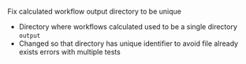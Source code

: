 Fix calculated workflow output directory to be unique
* Directory where workflows calculated used to be a single directory `output`
* Changed so that directory has unique identifier to avoid file already exists errors with 
  multiple tests
